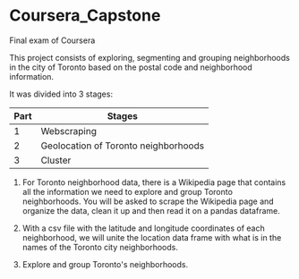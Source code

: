 # Coursera_Capstone
Final exam of Coursera

This project consists of exploring, segmenting and grouping neighborhoods in the city of Toronto based on the postal code and neighborhood information.

It was divided into 3 stages:


Part   | Stages
--------- | ------
 1|  Webscraping 
 2  |Geolocation of Toronto neighborhoods
3 | Cluster

1. For Toronto neighborhood data, there is a Wikipedia page that contains all the information we need to explore and group Toronto neighborhoods. You will be asked to scrape the Wikipedia page and organize the data, clean it up and then read it on a pandas dataframe.

 
2. With a csv file with the latitude and longitude coordinates of each neighborhood, we will unite the location data frame with what is in the names of the Toronto city neighborhoods.

3. Explore and group Toronto's neighborhoods.
